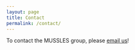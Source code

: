 ```yaml
---
layout: page
title: Contact
permalink: /contact/
---
```


To contact the MUSSLES group, please [email us](mailto:{{site.email}})!